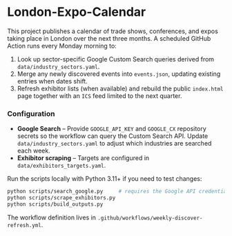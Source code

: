 # London-Expo-Calendar

This project publishes a calendar of trade shows, conferences, and expos taking
place in London over the next three months. A scheduled GitHub Action runs every
Monday morning to:

1. Look up sector-specific Google Custom Search queries derived from
   `data/industry_sectors.yaml`.
2. Merge any newly discovered events into `events.json`, updating existing
   entries when dates shift.
3. Refresh exhibitor lists (when available) and rebuild the public `index.html`
   page together with an `ICS` feed limited to the next quarter.

### Configuration

- **Google Search** – Provide `GOOGLE_API_KEY` and `GOOGLE_CX` repository secrets
  so the workflow can query the Custom Search API. Update
  `data/industry_sectors.yaml` to adjust which industries are searched each
  week.
- **Exhibitor scraping** – Targets are configured in
  `data/exhibitors_targets.yaml`.

Run the scripts locally with Python 3.11+ if you need to test changes:

```bash
python scripts/search_google.py     # requires the Google API credentials
python scripts/scrape_exhibitors.py
python scripts/build_outputs.py
```

The workflow definition lives in `.github/workflows/weekly-discover-refresh.yml`.
